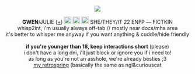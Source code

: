 <p align="center">
<p align="center">
<img src="https://media.discordapp.net/attachments/1227881187721216041/1240358012997341184/image.png?ex=664644eb&is=6644f36b&hm=db6f33f135b1aa94edf3c7cfe93a8611ca138dd93e6655cc538caf1a84b8ccb2&=&format=webp&quality=lossless">
</p>
<p align="center"> 
<b>GWEN</b>/JULIE (<a href="https://pronouns.cc/@gweniiezy">+</a>) <img src="https://media.discordapp.net/attachments/1238154361012490270/1240363923304091658/76776134_NjvUeaEZW9YpZ0j.png?ex=66464a6c&is=6644f8ec&hm=78feeedb86740f57ce61233d3ea5dafb070acaae7408e3ab8a817dadf840eed3&=&format=webp&quality=lossless"height="20px"> <img src="https://media.discordapp.net/attachments/1238154361012490270/1240364223536693319/76775656_k7Vbwgka77TIZPj.png?ex=66464ab3&is=6644f933&hm=de9cb15f7aefb78eb079c8bb864523283425e076495bdce16a4b0f5c2304829e&=&format=webp&quality=lossless"height="20px"> <img src="https://images-ext-1.discordapp.net/external/_Tf_ZthEp4K6Bs0c72cwtJLWCKHytqHO2idUoTtiyp8/https/f2.toyhou.se/file/f2-toyhou-se/images/76775501_NyW1a43aesp7JED.png?format=webp&quality=lossless"height="20px"> SHE/THEY/IT 22 ENFP ― FICTKIN</a> 
<br> whisp2int, i'm usually always off-tab // mostly near docs/mha area
<br> it's better to whisper me anyway if you want anything & cuddle/hide friendly
<br><br><b>if you're younger than 18, keep interactions short</b> (please)
<br>i don't have a long dni, i'll just block or ignore you if i need to!
<br>as long as you're not an asshole, we're already besties ;3 
<br><a href="https://retrospring.net/@gweniiez">my retrospring</a> (basically the same as ngl&curiouscat</i>
</p>

